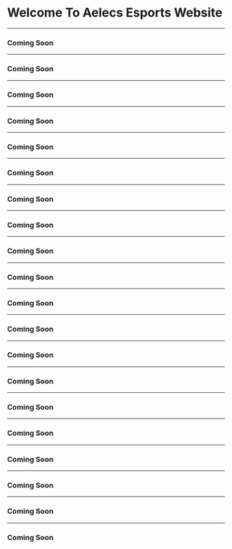 # Welcome To Aelecs Esports Website

---

### Coming Soon

---

### Coming Soon

---

### Coming Soon

---

### Coming Soon


---

### Coming Soon

---

### Coming Soon

---

### Coming Soon

---

### Coming Soon


---

### Coming Soon

---

### Coming Soon

---

### Coming Soon

---

### Coming Soon


---

### Coming Soon

---

### Coming Soon

---

### Coming Soon

---

### Coming Soon


---

### Coming Soon

---

### Coming Soon

---

### Coming Soon

---

### Coming Soon
